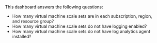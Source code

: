 This dashboard answers the following questions:

- How many virtual machine scale sets are in each subscription, region, and resource group?
- How many virtual machine scale sets do not have logging enabled?
- How many virtual machine scale sets do not have log analytics agent installed?
